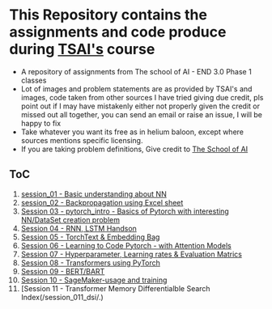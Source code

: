 # This Repository contains the assignments and code produce during [TSAI's](https://theschoolof.ai/) course

- A repository of assignments from The school of AI - END 3.0 Phase 1 classes
- Lot of images and problem statements are as provided by TSAI's and images, code taken from other sources I have tried giving due credit, pls point out if I may have mistakenly either not properly given the credit or missed out all together, you can send an email or raise an issue, I will be happy to fix
- Take whatever you want its free as in helium baloon, except where sources mentions specific licensing.
- If you are taking problem definitions, Give credit to [The School of AI](https://theschoolof.ai/)

## **ToC**
1. [session_01 - Basic understanding about NN](/assignment_01/.)
2. [session_02 - Backpropagation using Excel sheet](/session_02/.)
3. [Session 03 - pytorch_intro - Basics of Pytorch with interesting NN/DataSet creation problem](/pytorch_intro/.)
4. [Session 04 - RNN, LSTM Handson](/session4-rnn_hands_on/.)
5. [Session 05 - TorchText & Embedding Bag](/session_5_torchtext/.)
6. [Session 06 - Learning to Code Pytorch - with Attention Models](/session_06_attentions/.)
7. [Session 07 - Hyperparameter, Learning rates & Evaluation Matrics](/session_07_hyperparams/.)
8. [Session 08 - Transformers using PyTorch](/session_08_transformer/.)
9. [Session 09 - BERT/BART](/session_09_bert/.)
10. [Session 10 - SageMaker-usage and training](/session_010/sagemaker/.)
11. [Session 11 - Transformer Memory Differentialble Search Index(/session_011_dsi/.)
